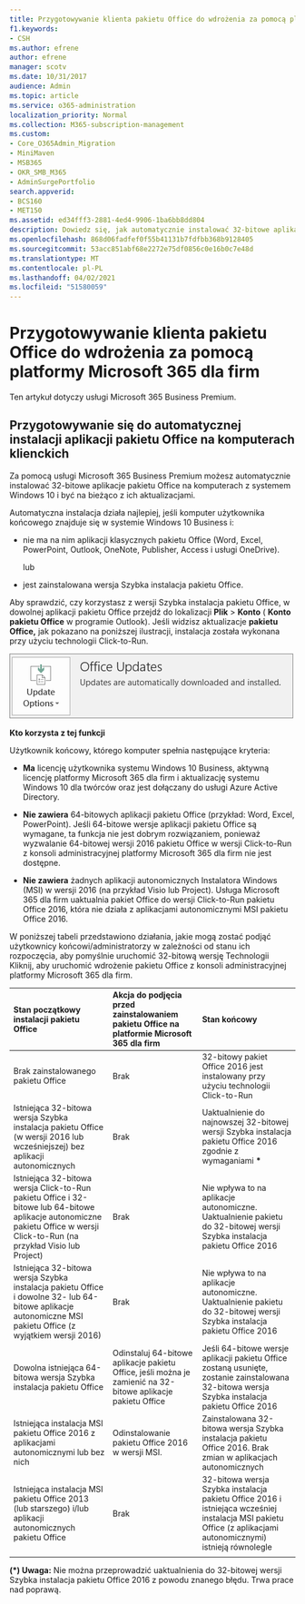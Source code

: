 ```yaml
---
title: Przygotowywanie klienta pakietu Office do wdrożenia za pomocą platformy Microsoft 365 dla firm
f1.keywords:
- CSH
ms.author: efrene
author: efrene
manager: scotv
ms.date: 10/31/2017
audience: Admin
ms.topic: article
ms.service: o365-administration
localization_priority: Normal
ms.collection: M365-subscription-management
ms.custom:
- Core_O365Admin_Migration
- MiniMaven
- MSB365
- OKR_SMB_M365
- AdminSurgePortfolio
search.appverid:
- BCS160
- MET150
ms.assetid: ed34fff3-2881-4ed4-9906-1ba6bb8dd804
description: Dowiedz się, jak automatycznie instalować 32-bitowe aplikacje pakietu Office na komputerach z systemem Windows 10 i aktualizować je.
ms.openlocfilehash: 868d06fadfef0f55b41131b7fdfbb368b9128405
ms.sourcegitcommit: 53acc851abf68e2272e75df0856c0e16b0c7e48d
ms.translationtype: MT
ms.contentlocale: pl-PL
ms.lasthandoff: 04/02/2021
ms.locfileid: "51580059"
---
```

# <a name="prepare-for-office-client-deployment-by-microsoft-365-for-business"></a>Przygotowywanie klienta pakietu Office do wdrożenia za pomocą platformy Microsoft 365 dla firm

Ten artykuł dotyczy usługi Microsoft 365 Business Premium.

## <a name="prepare-to-automatically-install-office-apps-to-client-computers"></a>Przygotowywanie się do automatycznej instalacji aplikacji pakietu Office na komputerach klienckich

Za pomocą usługi Microsoft 365 Business Premium możesz automatycznie instalować 32-bitowe aplikacje pakietu Office na komputerach z systemem Windows 10 i być na bieżąco z ich aktualizacjami.
  
Automatyczna instalacja działa najlepiej, jeśli komputer użytkownika końcowego znajduje się w systemie Windows 10 Business i:
  
- nie ma na nim aplikacji klasycznych pakietu Office (Word, Excel, PowerPoint, Outlook, OneNote, Publisher, Access i usługi OneDrive).
    
    lub
    
- jest zainstalowana wersja Szybka instalacja pakietu Office.
    
Aby sprawdzić, czy korzystasz z wersji Szybka instalacja pakietu Office, w dowolnej aplikacji pakietu Office przejdź do lokalizacji **Plik** \> **Konto** ( **Konto pakietu Office** w programie Outlook). Jeśli widzisz aktualizacje **pakietu Office,** jak pokazano na poniższej ilustracji, instalacja została wykonana przy użyciu technologii Click-to-Run. 
  
![Screenshot of Office updates in Office app Account](../media/e3439380-fa43-4ed6-ae5d-64851c297df5.png)
  
 **Kto korzysta z tej funkcji**
  
Użytkownik końcowy, którego komputer spełnia następujące kryteria:
  
- **Ma**  licencję użytkownika systemu Windows 10 Business, aktywną licencję platformy Microsoft 365 dla firm i aktualizację systemu Windows 10 dla twórców oraz jest dołączany do usługi Azure Active Directory. 
    
- **Nie zawiera** 64-bitowych aplikacji pakietu Office (przykład: Word, Excel, PowerPoint). Jeśli 64-bitowe wersje aplikacji pakietu Office są wymagane, ta funkcja nie jest dobrym rozwiązaniem, ponieważ wyzwalanie 64-bitowej wersji 2016 pakietu Office w wersji Click-to-Run z konsoli administracyjnej platformy Microsoft 365 dla firm nie jest dostępne. 
    
- **Nie zawiera** żadnych aplikacji autonomicznych Instalatora Windows (MSI) w wersji 2016 (na przykład Visio lub Project). Usługa Microsoft 365 dla firm uaktualnia pakiet Office do wersji Click-to-Run pakietu Office 2016, która nie działa z aplikacjami autonomicznymi MSI pakietu Office 2016. 
    
W poniższej tabeli przedstawiono działania, jakie mogą zostać podjąć użytkownicy końcowi/administratorzy w zależności od stanu ich rozpoczęcia, aby pomyślnie uruchomić 32-bitową wersję Technologii Kliknij, aby uruchomić wdrożenie pakietu Office z konsoli administracyjnej platformy Microsoft 365 dla firm.
  
|**Stan początkowy instalacji pakietu Office**|**Akcja do podjęcia przed zainstalowaniem pakietu Office na platformie Microsoft 365 dla firm**|**Stan końcowy**|
|:-----|:-----|:-----|
|Brak zainstalowanego pakietu Office  <br/> |Brak  <br/> |32-bitowy pakiet Office 2016 jest instalowany przy użyciu technologii Click-to-Run  <br/> |
|Istniejąca 32-bitowa wersja Szybka instalacja pakietu Office (w wersji 2016 lub wcześniejszej) bez aplikacji autonomicznych  <br/> |Brak  <br/> |Uaktualnienie do najnowszej 32-bitowej wersji Szybka instalacja pakietu Office 2016 zgodnie z wymaganiami **\*** <br/> |
|Istniejąca 32-bitowa wersja Click-to-Run pakietu Office i 32-bitowe lub 64-bitowe aplikacje autonomiczne pakietu Office w wersji Click-to-Run (na przykład Visio lub Project)  <br/> |Brak  <br/> |Nie wpływa to na aplikacje autonomiczne. Uaktualnienie pakietu do 32-bitowej wersji Szybka instalacja pakietu Office 2016  <br/> |
|Istniejąca 32-bitowa wersja Szybka instalacja pakietu Office i dowolne 32- lub 64-bitowe aplikacje autonomiczne MSI pakietu Office (z wyjątkiem wersji 2016)  <br/> |Brak  <br/> |Nie wpływa to na aplikacje autonomiczne. Uaktualnienie pakietu do 32-bitowej wersji Szybka instalacja pakietu Office 2016  <br/> ||||
|Dowolna istniejąca 64-bitowa wersja Szybka instalacja pakietu Office  <br/> |Odinstaluj 64-bitowe aplikacje pakietu Office, jeśli można je zamienić na 32-bitowe aplikacje pakietu Office  <br/> |Jeśli 64-bitowe wersje aplikacji pakietu Office zostaną usunięte, zostanie zainstalowana 32-bitowa wersja Szybka instalacja pakietu Office 2016  <br/> |
|Istniejąca instalacja MSI pakietu Office 2016 z aplikacjami autonomicznymi lub bez nich  <br/> |Odinstalowanie pakietu Office 2016 w wersji MSI.  <br/> |Zainstalowana 32-bitowa wersja Szybka instalacja pakietu Office 2016. Brak zmian w aplikacjach autonomicznych  <br/> |
|Istniejąca instalacja MSI pakietu Office 2013 (lub starszego) i/lub aplikacji autonomicznych pakietu Office  <br/> |Brak  <br/> |32-bitowa wersja Szybka instalacja pakietu Office 2016 i istniejąca wcześniej instalacja MSI pakietu Office (z aplikacjami autonomicznymi) istnieją równolegle  <br/> |
||||
   
 **(\*) Uwaga:** Nie można przeprowadzić uaktualnienia do 32-bitowej wersji Szybka instalacja pakietu Office 2016 z powodu znanego błędu. Trwa prace nad poprawą. 
  
